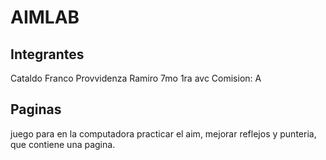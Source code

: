 # AIMLAB
## Integrantes
 Cataldo Franco
 Provvidenza Ramiro
 7mo 1ra avc 
 Comision: A
 ## Paginas
  juego para en la computadora practicar el aim, mejorar reflejos y punteria, que contiene una pagina.
